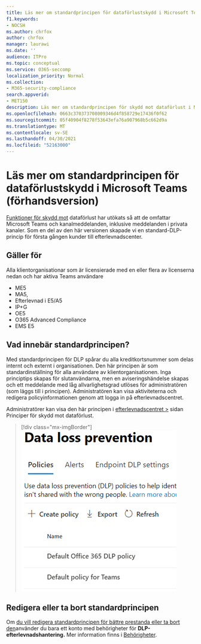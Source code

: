 ```yaml
---
title: Läs mer om standardprincipen för dataförlustskydd i Microsoft Teams (förhandsversion)
f1.keywords:
- NOCSH
ms.author: chrfox
author: chrfox
manager: laurawi
ms.date: ''
audience: ITPro
ms.topic: conceptual
ms.service: O365-seccomp
localization_priority: Normal
ms.collection:
- M365-security-compliance
search.appverid:
- MET150
description: Läs mer om standardprincipen för skydd mot dataförlust i Microsoft Teams
ms.openlocfilehash: 0663c370373708009346d4f858729e17436f0f62
ms.sourcegitcommit: 05f40904f8278f53643efa76a907968b5c662d9a
ms.translationtype: MT
ms.contentlocale: sv-SE
ms.lasthandoff: 04/30/2021
ms.locfileid: "52163000"
---
```

# <a name="learn-about-the-default-data-loss-prevention-policy-in-microsoft-teams-preview"></a>Läs mer om standardprincipen för dataförlustskydd i Microsoft Teams (förhandsversion)

[Funktioner för skydd mot](dlp-learn-about-dlp.md) dataförlust har utökats så att de omfattar Microsoft Teams och kanalmeddelanden, inklusive meddelanden i privata kanaler. Som en del av den här versionen skapade vi en standard-DLP-princip för första gången kunder till efterlevnadscenter.

## <a name="applies-to"></a>Gäller för

Alla klientorganisationar som är licensierade med en eller flera av licenserna nedan och har aktiva Teams användare
 
- ME5 
- MA5, 
- Efterlevnad i E5/A5 
- IP+G 
- OE5 
- O365 Advanced Compliance 
- EMS E5


## <a name="what-does-the-default-policy-do"></a>Vad innebär standardprincipen?

Med standardprincipen för DLP spårar du alla kreditkortsnummer som delas internt och externt i organisationen. Den här principen är som standardinställning för alla användare av klientorganisationen. Inga principtips skapas för slutanvändarna, men en aviseringshändelse skapas och ett meddelande med låg allvarlighetsgrad utlöses för administratören (som läggs till i principen). Administratören kan visa aktiviteterna och redigera policyinformationen genom att logga in på efterlevnadscentret.

Administratörer kan visa den här principen i [efterlevnadscentret >](https://compliance.microsoft.com/compliancesettings) sidan Principer för skydd mot dataförlust.


> [!div class="mx-imgBorder"]
> ![DLP Teams standardprincip](../media/default-teams-dlp-policy.png)

## <a name="edit-or-delete-the-default-policy"></a>Redigera eller ta bort standardprincipen

Om [du vill redigera standardprincipen för bättre prestanda eller ta bort den](create-test-tune-dlp-policy.md#tune-a-dlp-policy)använder du bara ett konto med behörigheter för **DLP-efterlevnadshantering.** Mer information finns i [Behörigheter](create-test-tune-dlp-policy.md#permissions).

